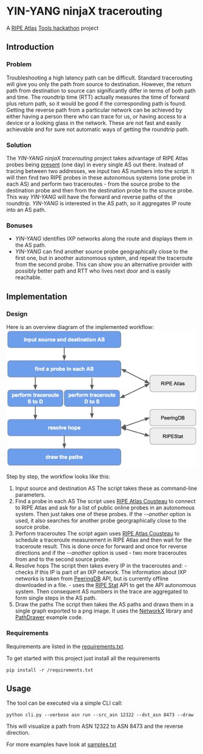 # YIN-YANG ninjaX tracerouting
A [RIPE Atlas][1] [Tools hackathon][2] project

[1]: https://atlas.ripe.net/ "atlas.ripe.net"
[2]: https://atlas.ripe.net/hackathon/tools-2015/ "atlas.ripe.net/hackathon/tools-2015"


## Introduction
### Problem
Troubleshooting a high latency path can be difficult. Standard tracerouting will give you only the path from source to destination. However, the return path from destination to source can significantly differ in terms of both path and time. The roundtrip time (RTT) actually measures the time of forward plus return path, so it would be good if the corresponding path is found.
Getting the reverse path from a particular network can be achieved by either having a person there who can trace for us, or having access to a device or a looking glass in the network. These are not fast and easily achievable and for sure not automatic ways of getting the roundtrip path.
### Solution
The *YIN-YANG ninjaX tracerouting* project takes advantage of RIPE Atlas probes being [present][3] (one day) in every single AS out there. Instead of tracing between two addresses, we input two AS numbers into the script. It will then find two RIPE probes in these autonomous systems (one probe in each AS) and perform two traceroutes - from the source probe to the destination probe and then from the destination probe to the source probe. This way *YIN-YANG* will have the forward and reverse paths of the roundtrip.
*YIN-YANG* is interested in the AS path, so it aggregates IP route into an AS path.
### Bonuses
 * *YIN-YANG* identifies IXP networks along the route and displays them in the AS path.
 * *YIN-YANG* can find another source probe geographically close to the first one, but in another autonomous system, and repeat the traceroute from the second probe. This can show you an alternative provider with possibly better path and RTT who lives next door and is easily reachable. 

[3]: https://atlas.ripe.net/results/maps/network-coverage/ "atlas.ripe.net/results/maps/network-coverage"

## Implementation
### Design
Here is an overview diagram of the implemented workflow:
![Workflow diagram](https://github.com/bigzaqui/yinyang/blob/master/README.resource/workflow.png)

Step by step, the workflow looks like this:
 1. Input source and destination AS
 	The script takes these as command-line parameters.
 2. Find a probe in each AS
 	The script uses [RIPE Atlas Cousteau][4] to connect to RIPE Atlas and ask for a list of public online probes in an autonomous system. Then just takes one of these probes.
 	If the *--another* option is used, it also searches for another probe georgraphically close to the source probe.
 3. Perform traceroutes
 	The script again uses [RIPE Atlas Cousteau][4] to schedule a traceroute measurement in RIPE Atlas and then wait for the traceroute result. This is done once for forward and once for reverse directions and if the *--another* option is used - two more traceroutes from and to the second source probe.
 4. Resolve hops
 	The script then takes every IP in the traceroutes and:
 		- checks if this IP is part of an IXP network. The information about IXP networks is taken from [PeeringDB][6] API, but is currently offline downloaded in a file.
 		- uses the [RIPE Stat][5] API to get the API autonomous system. Then consequent AS numbers in the trace are aggregated to form single steps in the AS path.
 5. Draw the paths
 	The script then takes the AS paths and draws them in a single graph exported to a png image. It uses the [NetworkX][7] library and [PathDrawer][8] example code.

[4]: https://github.com/RIPE-NCC/ripe-atlas-cousteau "github.com/RIPE-NCC/ripe-atlas-cousteau"
[5]: https://stat.ripe.net/ "stat.ripe.net"
[6]: http://docs.peeringdb.com/#peeringdb-20 "http://docs.peeringdb.com/#peeringdb-20"
[7]: https://github.com/networkx/ "github.com/networkx"
[8]: https://networkx.lanl.gov/trac/attachment/ticket/199/PathDrawer.py

### Requirements
Requirements are listed in the [requirements.txt](https://raw.githubusercontent.com/bigzaqui/yinyang/master/requirements.txt).

To get started with this project just install all the requirements

```
pip install -r /requirements.txt
```

## Usage
The tool can be executed via a simple CLI call:

```
python cli.py --verbose asn run --src_asn 12322 --dst_asn 8473 --draw 
```

This will visualize a path from ASN 12322 to ASN 8473 and the reverse direction. 

For more examples have look at [samples.txt](https://raw.githubusercontent.com/bigzaqui/yinyang/master/samples.txt)


